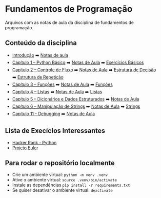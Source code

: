 # Fundamentos de Programação

Arquivos com as notas de aula da disciplina de fundamentos de programação.

## Conteúdo da disciplina

- [Introdução](https://automatetheboringstuff.com/2e/chapter0/) ➡️ [Notas de aula](notas_de_aula/introdução/introdução.md)
- [Capítulo 1 – Python Básico](https://automatetheboringstuff.com/2e/chapter1/) ➡️ [Notas de Aula](notas_de_aula/básico/básico.md) ➡️ [Exercícios Básicos](https://wiki.python.org.br/EstruturaSequencial)
- [Capítulo 2 – Controle de Fluxo](https://automatetheboringstuff.com/2e/chapter2/) ➡️ [Notas de Aula](notas_de_aula/fluxo/controle_de_fluxo.md) ➡️ [Estrutura de Decisão](https://wiki.python.org.br/EstruturaDeDecisao) ➡️ [Estrutura de Repetição](https://wiki.python.org.br/EstruturaDeRepeticao)
- [Capítulo 3 – Funções](https://automatetheboringstuff.com/2e/chapter3/) ➡️ [Notas de Aula](notas_de_aula/funções/funções.md) ➡️ [Funções](https://wiki.python.org.br/ExerciciosFuncoes)
- [Capítulo 4 – Listas](https://automatetheboringstuff.com/2e/chapter4/) ➡️ [Notas de Aula](notas_de_aula/listas/listas.md) ➡️ [Listas](https://wiki.python.org.br/ExerciciosListas)
- [Capítulo 5 – Dicionários e Dados Estruturados](https://automatetheboringstuff.com/2e/chapter5/) ➡️ [Notas de Aula](notas_de_aula/dicionários/dicionários.md)
- [Capítulo 6 – Manipulação de Strings](https://automatetheboringstuff.com/2e/chapter6/) ➡️ [Notas de Aula](notas_de_aula/strings/strings.md) ➡️ [Strings](https://wiki.python.org.br/EstruturaSequencial)
- [Capítulo 11 - Debugging](https://automatetheboringstuff.com/2e/chapter11/) ➡️ [Notas de Aula](notas_de_aula/debugging/debugging.md)

## Lista de Execícios Interessantes

- [Hacker Rank - Python](https://www.hackerrank.com/domains/python)
- [Projeto Euler](https://projecteuler.net/)

## Para rodar o repositório localmente

- Crie um ambiente virtual: `python -m venv .venv`
- Ative o ambiente virtual: `source .venv/bin/activate`
- Instale as dependências `pip install -r requirements.txt`
- Se quiser desativar o ambiente virtual: `deactivate`
